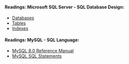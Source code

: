 #### Readings: Microsoft SQL Server - SQL Database Design:
- <a href="https://docs.microsoft.com/en-us/sql/relational-databases/databases/databases?view=sql-server-ver16">Databases</a>
- <a href="https://docs.microsoft.com/en-us/sql/relational-databases/tables/tables?view=sql-server-ver16">Tables</a>
- <a href="https://docs.microsoft.com/en-us/sql/relational-databases/indexes/indexes?view=sql-server-ver16">Indexes</a>


#### Readings: MySQL - SQL Language:
- <a href="https://dev.mysql.com/doc/refman/8.0/en/">MySQL 8.0 Reference Manual</a>
- <a href="https://dev.mysql.com/doc/refman/8.0/en/sql-statements.html">MySQL SQL Statements</a>

